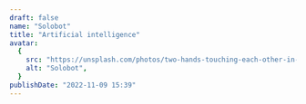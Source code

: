 ```yaml
---
draft: false
name: "Solobot"
title: "Artificial intelligence"
avatar:
  {
    src: "https://unsplash.com/photos/two-hands-touching-each-other-in-front-of-a-blue-background-FHgWFzDDAOs",
    alt: "Solobot",
  }
publishDate: "2022-11-09 15:39"
---
```

